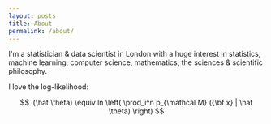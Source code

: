 ```yaml
---
layout: posts
title: About
permalink: /about/
---
```


I'm a statistician & data scientist in London with a huge interest in statistics, machine learning, computer science, mathematics, the sciences & scientific philosophy.

I love the log-likelihood:

$$ l(\hat \theta) \equiv ln \left( \prod_i^n p_{\mathcal M} ({\bf x} | \hat \theta) \right) $$